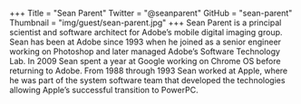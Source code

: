 +++
Title = "Sean Parent"
Twitter = "@seanparent"
GitHub = "sean-parent"
Thumbnail = "img/guest/sean-parent.jpg"
+++
Sean Parent is a principal scientist and software architect for Adobe’s mobile digital imaging group. Sean has been at Adobe since 1993 when he joined as a senior engineer working on Photoshop and later managed Adobe’s Software Technology Lab. In 2009 Sean spent a year at Google working on Chrome OS before returning to Adobe. From 1988 through 1993 Sean worked at Apple, where he was part of the system software team that developed the technologies allowing Apple’s successful transition to PowerPC.